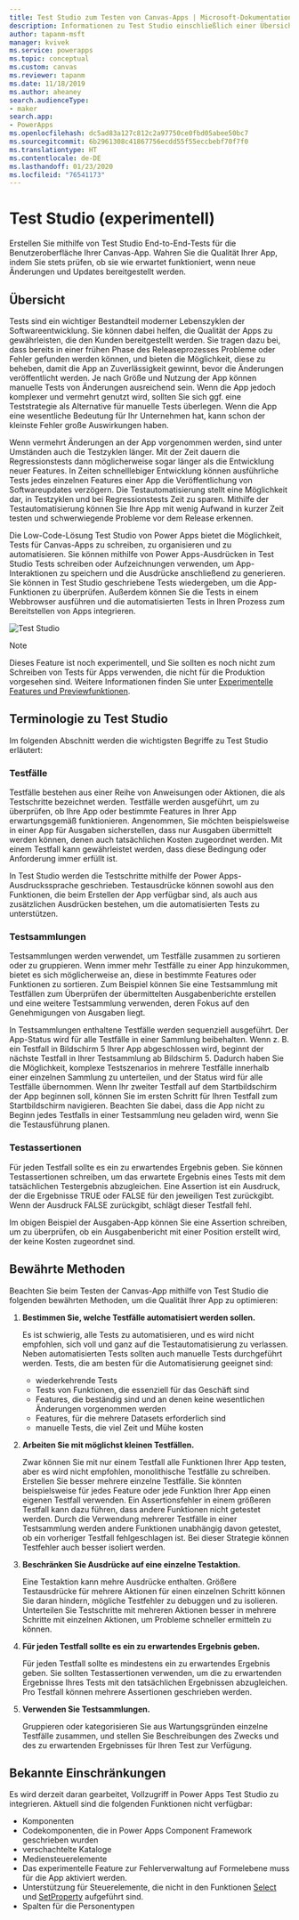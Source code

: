 ```yaml
---
title: Test Studio zum Testen von Canvas-Apps | Microsoft-Dokumentation
description: Informationen zu Test Studio einschließlich einer Übersicht, Terminologie, bewährter Methoden und Einschränkungen
author: tapanm-msft
manager: kvivek
ms.service: powerapps
ms.topic: conceptual
ms.custom: canvas
ms.reviewer: tapanm
ms.date: 11/18/2019
ms.author: aheaney
search.audienceType:
- maker
search.app:
- PowerApps
ms.openlocfilehash: dc5ad83a127c812c2a97750ce0fbd05abee50bc7
ms.sourcegitcommit: 6b2961308c41867756ecdd55f55eccbebf70f7f0
ms.translationtype: HT
ms.contentlocale: de-DE
ms.lasthandoff: 01/23/2020
ms.locfileid: "76541173"
---
```

# <a name="test-studio-experimental"></a>Test Studio (experimentell) 

Erstellen Sie mithilfe von Test Studio End-to-End-Tests für die Benutzeroberfläche Ihrer Canvas-App. Wahren Sie die Qualität Ihrer App, indem Sie stets prüfen, ob sie wie erwartet funktioniert, wenn neue Änderungen und Updates bereitgestellt werden. 

## <a name="overview"></a>Übersicht

Tests sind ein wichtiger Bestandteil moderner Lebenszyklen der Softwareentwicklung. Sie können dabei helfen, die Qualität der Apps zu gewährleisten, die den Kunden bereitgestellt werden. Sie tragen dazu bei, dass bereits in einer frühen Phase des Releaseprozesses Probleme oder Fehler gefunden werden können, und bieten die Möglichkeit, diese zu beheben, damit die App an Zuverlässigkeit gewinnt, bevor die Änderungen veröffentlicht werden. Je nach Größe und Nutzung der App können manuelle Tests von Änderungen ausreichend sein. Wenn die App jedoch komplexer und vermehrt genutzt wird, sollten Sie sich ggf. eine Teststrategie als Alternative für manuelle Tests überlegen. Wenn die App eine wesentliche Bedeutung für Ihr Unternehmen hat, kann schon der kleinste Fehler große Auswirkungen haben.

Wenn vermehrt Änderungen an der App vorgenommen werden, sind unter Umständen auch die Testzyklen länger. Mit der Zeit dauern die Regressionstests dann möglicherweise sogar länger als die Entwicklung neuer Features. In Zeiten schnelllebiger Entwicklung können ausführliche Tests jedes einzelnen Features einer App die Veröffentlichung von Softwareupdates verzögern. Die Testautomatisierung stellt eine Möglichkeit dar, in Testzyklen und bei Regressionstests Zeit zu sparen. Mithilfe der Testautomatisierung können Sie Ihre App mit wenig Aufwand in kurzer Zeit testen und schwerwiegende Probleme vor dem Release erkennen.

Die Low-Code-Lösung Test Studio von Power Apps bietet die Möglichkeit, Tests für Canvas-Apps zu schreiben, zu organisieren und zu automatisieren. Sie können mithilfe von Power Apps-Ausdrücken in Test Studio Tests schreiben oder Aufzeichnungen verwenden, um App-Interaktionen zu speichern und die Ausdrücke anschließend zu generieren. Sie können in Test Studio geschriebene Tests wiedergeben, um die App-Funktionen zu überprüfen. Außerdem können Sie die Tests in einem Webbrowser ausführen und die automatisierten Tests in Ihren Prozess zum Bereitstellen von Apps integrieren.

![Test Studio](./media/test-studio/test-studio.png)

> [!NOTE]
> Dieses Feature ist noch experimentell, und Sie sollten es noch nicht zum Schreiben von Tests für Apps verwenden, die nicht für die Produktion vorgesehen sind. Weitere Informationen finden Sie unter [Experimentelle Features und Previewfunktionen](working-with-experimental-preview.md).

## <a name="test-studio-terminology"></a>Terminologie zu Test Studio

Im folgenden Abschnitt werden die wichtigsten Begriffe zu Test Studio erläutert:

### <a name="test-cases"></a>Testfälle

Testfälle bestehen aus einer Reihe von Anweisungen oder Aktionen, die als Testschritte bezeichnet werden. Testfälle werden ausgeführt, um zu überprüfen, ob Ihre App oder bestimmte Features in Ihrer App erwartungsgemäß funktionieren. Angenommen, Sie möchten beispielsweise in einer App für Ausgaben sicherstellen, dass nur Ausgaben übermittelt werden können, denen auch tatsächlichen Kosten zugeordnet werden. Mit einem Testfall kann gewährleistet werden, dass diese Bedingung oder Anforderung immer erfüllt ist.

In Test Studio werden die Testschritte mithilfe der Power Apps-Ausdruckssprache geschrieben. Testausdrücke können sowohl aus den Funktionen, die beim Erstellen der App verfügbar sind, als auch aus zusätzlichen Ausdrücken bestehen, um die automatisierten Tests zu unterstützen.

### <a name="test-suites"></a>Testsammlungen

Testsammlungen werden verwendet, um Testfälle zusammen zu sortieren oder zu gruppieren. Wenn immer mehr Testfälle zu einer App hinzukommen, bietet es sich möglicherweise an, diese in bestimmte Features oder Funktionen zu sortieren. Zum Beispiel können Sie eine Testsammlung mit Testfällen zum Überprüfen der übermittelten Ausgabenberichte erstellen und eine weitere Testsammlung verwenden, deren Fokus auf den Genehmigungen von Ausgaben liegt.

In Testsammlungen enthaltene Testfälle werden sequenziell ausgeführt. Der App-Status wird für alle Testfälle in einer Sammlung beibehalten. Wenn z. B. ein Testfall in Bildschirm 5 Ihrer App abgeschlossen wird, beginnt der nächste Testfall in Ihrer Testsammlung ab Bildschirm 5. Dadurch haben Sie die Möglichkeit, komplexe Testszenarios in mehrere Testfälle innerhalb einer einzelnen Sammlung zu unterteilen, und der Status wird für alle Testfälle übernommen. Wenn Ihr zweiter Testfall auf dem Startbildschirm der App beginnen soll, können Sie im ersten Schritt für Ihren Testfall zum Startbildschirm navigieren. Beachten Sie dabei, dass die App nicht zu Beginn jedes Testfalls in einer Testsammlung neu geladen wird, wenn Sie die Testausführung planen.

### <a name="test-assertions"></a>Testassertionen

Für jeden Testfall sollte es ein zu erwartendes Ergebnis geben. Sie können Testassertionen schreiben, um das erwartete Ergebnis eines Tests mit dem tatsächlichen Testergebnis abzugleichen. Eine Assertion ist ein Ausdruck, der die Ergebnisse TRUE oder FALSE für den jeweiligen Test zurückgibt. Wenn der Ausdruck FALSE zurückgibt, schlägt dieser Testfall fehl.

Im obigen Beispiel der Ausgaben-App können Sie eine Assertion schreiben, um zu überprüfen, ob ein Ausgabenbericht mit einer Position erstellt wird, der keine Kosten zugeordnet sind.

## <a name="best-practices"></a>Bewährte Methoden

Beachten Sie beim Testen der Canvas-App mithilfe von Test Studio die folgenden bewährten Methoden, um die Qualität Ihrer App zu optimieren:

1. **Bestimmen Sie, welche Testfälle automatisiert werden sollen.**

    Es ist schwierig, alle Tests zu automatisieren, und es wird nicht empfohlen, sich voll und ganz auf die Testautomatisierung zu verlassen. Neben automatisierten Tests sollten auch manuelle Tests durchgeführt werden. Tests, die am besten für die Automatisierung geeignet sind:

    - wiederkehrende Tests
    - Tests von Funktionen, die essenziell für das Geschäft sind
    - Features, die beständig sind und an denen keine wesentlichen Änderungen vorgenommen werden
    - Features, für die mehrere Datasets erforderlich sind
    - manuelle Tests, die viel Zeit und Mühe kosten

2. **Arbeiten Sie mit möglichst kleinen Testfällen.**

    Zwar können Sie mit nur einem Testfall alle Funktionen Ihrer App testen, aber es wird nicht empfohlen, monolithische Testfälle zu schreiben. Erstellen Sie besser mehrere einzelne Testfälle. Sie könnten beispielsweise für jedes Feature oder jede Funktion Ihrer App einen eigenen Testfall verwenden. Ein Assertionsfehler in einem größeren Testfall kann dazu führen, dass andere Funktionen nicht getestet werden. Durch die Verwendung mehrerer Testfälle in einer Testsammlung werden andere Funktionen unabhängig davon getestet, ob ein vorheriger Testfall fehlgeschlagen ist. Bei dieser Strategie können Testfehler auch besser isoliert werden.

3. **Beschränken Sie Ausdrücke auf eine einzelne Testaktion.**

    Eine Testaktion kann mehre Ausdrücke enthalten. Größere Testausdrücke für mehrere Aktionen für einen einzelnen Schritt können Sie daran hindern, mögliche Testfehler zu debuggen und zu isolieren. Unterteilen Sie Testschritte mit mehreren Aktionen besser in mehrere Schritte mit einzelnen Aktionen, um Probleme schneller ermitteln zu können.  

4. **Für jeden Testfall sollte es ein zu erwartendes Ergebnis geben.**

    Für jeden Testfall sollte es mindestens ein zu erwartendes Ergebnis geben. Sie sollten Testassertionen verwenden, um die zu erwartenden Ergebnisse Ihres Tests mit den tatsächlichen Ergebnissen abzugleichen. Pro Testfall können mehrere Assertionen geschrieben werden.

5. **Verwenden Sie Testsammlungen.**

    Gruppieren oder kategorisieren Sie aus Wartungsgründen einzelne Testfälle zusammen, und stellen Sie Beschreibungen des Zwecks und des zu erwartenden Ergebnisses für Ihren Test zur Verfügung.

## <a name="known-limitations"></a>Bekannte Einschränkungen

Es wird derzeit daran gearbeitet, Vollzugriff in Power Apps Test Studio zu integrieren. Aktuell sind die folgenden Funktionen nicht verfügbar:

- Komponenten
- Codekomponenten, die in Power Apps Component Framework geschrieben wurden
- verschachtelte Kataloge
- Mediensteuerelemente
- Das experimentelle Feature zur Fehlerverwaltung auf Formelebene muss für die App aktiviert werden.
- Unterstützung für Steuerelemente, die nicht in den Funktionen [Select](./functions/function-select.md) und [SetProperty](./functions/function-setproperty.md) aufgeführt sind.
- Spalten für die Personentypen
